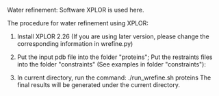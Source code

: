 Water refinement: Software XPLOR is used here.

The procedure for water refinement using XPLOR:

1) Install XPLOR 2.26 (If you are using later version, please change the corresponding information in wrefine.py)
2) Put the input pdb file into the folder "proteins";
   Put the restraints files into the folder "constraints" (See examples in folder "constraints"):

3) In current directory, run the command:
   ./run_wrefine.sh proteins
   The final results will be generated under the current directory.
